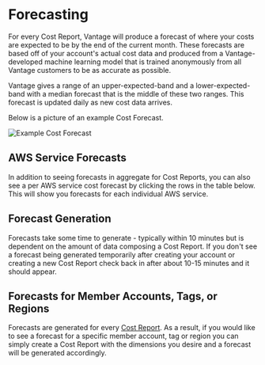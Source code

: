 # Forecasting

For every Cost Report, Vantage will produce a forecast of where your costs are expected to be by the end of the current month. These forecasts are based off of your account's actual cost data and produced from a Vantage-developed machine learning model that is trained anonymously from all Vantage customers to be as accurate as possible.

Vantage gives a range of an upper-expected-band and a lower-expected-band with a median forecast that is the middle of these two ranges. This forecast is updated daily as new cost data arrives.

Below is a picture of an example Cost Forecast.

![Example Cost Forecast](/img/forecasting.png)

## AWS Service Forecasts

In addition to seeing forecasts in aggregate for Cost Reports, you can also see a per AWS service cost forecast by clicking the rows in the table below. This will show you forecasts for each individual AWS service.

## Forecast Generation

Forecasts take some time to generate - typically within 10 minutes but is dependent on the amount of data composing a Cost Report. If you don't see a forecast being generated temporarily after creating your account or creating a new Cost Report check back in after about 10-15 minutes and it should appear.

## Forecasts for Member Accounts, Tags, or Regions

Forecasts are generated for every [Cost Report](/cost_reports). As a result, if you would like to see a forecast for a specific member account, tag or region you can simply create a Cost Report with the dimensions you desire and a forecast will be generated accordingly.
